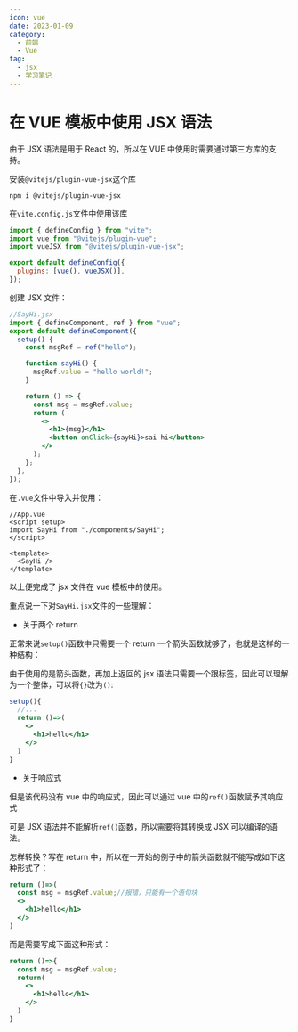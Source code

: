 ```yaml
---
icon: vue
date: 2023-01-09
category:
  - 前端
  - Vue
tag:
  - jsx
  - 学习笔记
---
```


# 在 VUE 模板中使用 JSX 语法

由于 JSX 语法是用于 React 的，所以在 VUE 中使用时需要通过第三方库的支持。

安装`@vitejs/plugin-vue-jsx`这个库

```
npm i @vitejs/plugin-vue-jsx
```

在`vite.config.js`文件中使用该库

```js
import { defineConfig } from "vite";
import vue from "@vitejs/plugin-vue";
import vueJSX from "@vitejs/plugin-vue-jsx";

export default defineConfig({
  plugins: [vue(), vueJSX()],
});
```

创建 JSX 文件：

```jsx
//SayHi.jsx
import { defineComponent, ref } from "vue";
export default defineComponent({
  setup() {
    const msgRef = ref("hello");

    function sayHi() {
      msgRef.value = "hello world!";
    }

    return () => {
      const msg = msgRef.value;
      return (
        <>
          <h1>{msg}</h1>
          <button onClick={sayHi}>sai hi</button>
        </>
      );
    };
  },
});
```

在`.vue`文件中导入并使用：

```vue
//App.vue
<script setup>
import SayHi from "./components/SayHi";
</script>

<template>
  <SayHi />
</template>
```

以上便完成了 jsx 文件在 vue 模板中的使用。

重点说一下对`SayHi.jsx`文件的一些理解：

- 关于两个 return

正常来说`setup()`函数中只需要一个 return 一个箭头函数就够了，也就是这样的一种结构：

由于使用的是箭头函数，再加上返回的 jsx 语法只需要一个跟标签，因此可以理解为一个整体，可以将`{}`改为`()`:

```jsx
setup(){
  //...
  return ()=>(
    <>
      <h1>hello</h1>
    </>
  )
}
```

- 关于响应式

但是该代码没有 vue 中的响应式，因此可以通过 vue 中的`ref()`函数赋予其响应式

可是 JSX 语法并不能解析`ref()`函数，所以需要将其转换成 JSX 可以编译的语法。

怎样转换？写在 return 中，所以在一开始的例子中的箭头函数就不能写成如下这种形式了：

```jsx
return ()=>(
  const msg = msgRef.value;//报错，只能有一个语句块
  <>
    <h1>hello</h1>
  </>
)
```

而是需要写成下面这种形式：

```jsx
return ()=>{
  const msg = msgRef.value;
  return(
    <>
      <h1>hello</h1>
    </>
  )
}
```
